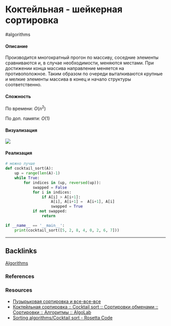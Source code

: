 # Коктейльная - шейкерная сортировка
#algorithms 

#### Описание
Производится многократный прогон по массиву, соседние элементы сравниваются и, в случае необходимости, меняются местами. При достижении конца массива направление меняется на противоположное. Таким образом по очереди выталкиваются крупные и мелкие элементы массива в конец и начало структуры соответственно.

#### Сложность
По времени:
$O(n^2)$

По доп. памяти:
$O(1)$

#### Визуализация
![](https://habrastorage.org/web/616/739/0f8/6167390f8005452e8dbcbeeacb5c95fc.gif)

#### Реализация

```python
# можно лучше
def cocktail_sort(A):  
    up = range(len(A)-1)  
    while True:  
        for indices in (up, reversed(up)):  
            swapped = False  
            for i in indices:  
                if A[i] > A[i+1]:    
                    A[i], A[i+1] =  A[i+1], A[i]  
                    swapped = True  
            if not swapped:  
                return
            
if __name__ == '__main__':  
    print(cocktail_sort([5, 2, 8, 4, 0, 2, 6, 7]))

```

---
## Backlinks
[Algorithms](../Algorithms.md)

### References

### Resources
- [Пузырьковая сортировка и все-все-все](https://habr.com/ru/post/204600/)
- [Коктейльная сортировка :: Cocktail sort :: Сортировки обменами :: Сортировки :: Алгоритмы :: AlgoLab](http://algolab.valemak.com/heap/cocktail)
- [Sorting algorithms/Cocktail sort - Rosetta Code](http://rosettacode.org/wiki/Sorting_algorithms/Cocktail_sort#Python)


